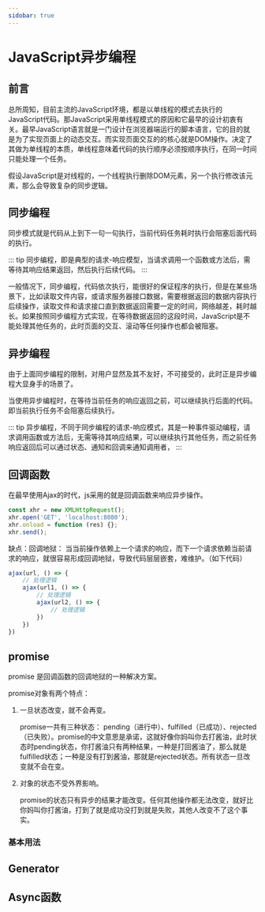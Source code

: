 ```yaml
---
sidobar: true
---
```


# JavaScript异步编程

## 前言

总所周知，目前主流的JavaScript环境，都是以单线程的模式去执行的JavaScript代码。那JavaScript采用单线程模式的原因和它最早的设计初衷有关。最早JavaScript语言就是一门设计在浏览器端运行的脚本语言，它的目的就是为了实现页面上的动态交互。而实现页面交互的的核心就是DOM操作。决定了其做为单线程的本质，单线程意味着代码的执行顺序必须按顺序执行，在同一时间只能处理一个任务。

假设JavaScript是对线程的，一个线程执行删除DOM元素，另一个执行修改该元素，那么会导致复杂的同步逻辑。

## 同步编程

同步模式就是代码从上到下一句一句执行，当前代码任务耗时执行会阻塞后面代码的执行。

::: tip
同步编程，即是典型的请求-响应模型，当请求调用一个函数或方法后，需等待其响应结果返回，然后执行后续代码。
:::


一般情况下，同步编程，代码依次执行，能很好的保证程序的执行，但是在某些场景下，比如读取文件内容，或请求服务器接口数据，需要根据返回的数据内容执行后续操作，读取文件和请求接口直到数据返回需要一定的时间，网络越差，耗时越长。如果按照同步编程方式实现，在等待数据返回的这段时间，JavaScript是不能处理其他任务的，此时页面的交互、滚动等任何操作也都会被阻塞。

## 异步编程

由于上面同步编程的限制，对用户显然及其不友好，不可接受的，此时正是异步编程大显身手的场景了。

当使用异步编程时，在等待当前任务的响应返回之前，可以继续执行后面的代码。即当前执行任务不会阻塞后续执行。

::: tip
异步编程，不同于同步编程的请求-响应模式，其是一种事件驱动编程，请求调用函数或方法后，无需等待其响应结果，可以继续执行其他任务，而之前任务响应返回后可以通过状态、通知和回调来通知调用者，
:::

## 回调函数

在最早使用Ajax的时代，js采用的就是回调函数来响应异步操作。 

```js
const xhr = new XMLHttpRequest();
xhr.open('GET', 'localhost:8080');
xhr.onload = function (res) {};
xhr.send();
```

缺点：回调地狱： 当当前操作依赖上一个请求的响应，而下一个请求依赖当前请求的响应，就很容易形成回调地狱，导致代码层层嵌套，难维护。（如下代码）
```js
ajax(url, () => {
    // 处理逻辑
    ajax(url1, () => {
        // 处理逻辑
        ajax(url2, () => {
            // 处理逻辑
        })
    })
})
```
## promise

promise 是回调函数的回调地狱的一种解决方案。

promise对象有两个特点：

1. 一旦状态改变，就不会再变。 

    promise一共有三种状态： pending（进行中）、fulfilled（已成功）、rejected（已失败）。promise的中文意思是承诺，这就好像你妈叫你去打酱油，此时状态时pending状态，你打酱油只有两种结果，一种是打回酱油了，那么就是fulfilled状态；一种是没有打到酱油，那就是rejected状态。所有状态一旦改变就不会在变。

2. 对象的状态不受外界影响。

    promise的状态只有异步的结果才能改变。任何其他操作都无法改变，就好比你妈叫你打酱油，打到了就是成功没打到就是失败，其他人改变不了这个事实。

### 基本用法

## Generator

## Async函数